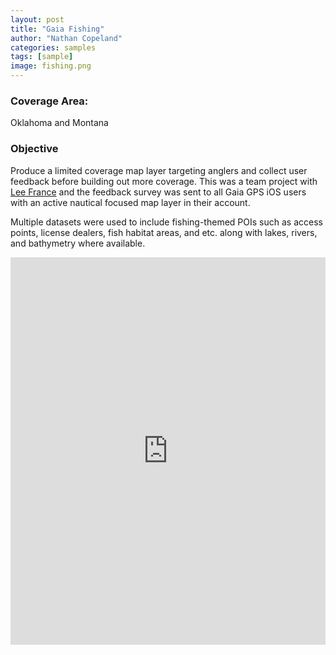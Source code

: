 ```yaml
---
layout: post
title: "Gaia Fishing"
author: "Nathan Copeland"
categories: samples
tags: [sample]
image: fishing.png
---
```


### Coverage Area:

Oklahoma and Montana

### Objective

Produce a limited coverage map layer targeting anglers and collect user feedback before building out more coverage. This was a team project with [Lee France](https://www.linkedin.com/in/lee-france-81933020/) and the feedback survey was sent to all Gaia GPS iOS users with an active nautical focused map layer in their account.

Multiple datasets were used to include fishing-themed POIs such as access points, license dealers, fish habitat areas, and etc. along with lakes, rivers, and bathymetry where available.


<iframe src='https://www.gaiagps.com/map/?13.0/-97.25366/35.2278&layer=us-fishing&embed=True' style='border:none; overflow-y: hidden; background-color:white; min-width: 320px; max-width:820px; width:100%; height: 620px;' scrolling='no' seamless='seamless'></iframe>


